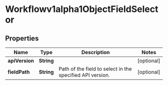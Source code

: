 

# Workflowv1alpha1ObjectFieldSelector

## Properties

Name | Type | Description | Notes
------------ | ------------- | ------------- | -------------
**apiVersion** | **String** |  |  [optional]
**fieldPath** | **String** | Path of the field to select in the specified API version. |  [optional]



